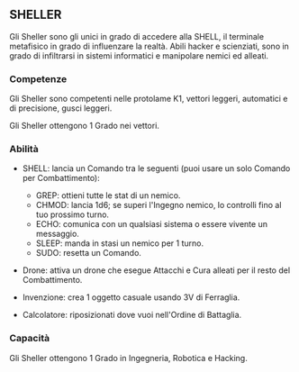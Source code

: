 ## SHELLER

Gli Sheller sono gli unici in grado di accedere alla SHELL, il terminale metafisico in grado di influenzare la realtà. Abili hacker e scienziati, sono in grado di infiltrarsi in sistemi informatici e manipolare nemici ed alleati.

### Competenze

Gli Sheller sono competenti nelle protolame K1, vettori leggeri, automatici e di precisione, gusci leggeri.

Gli Sheller ottengono 1 Grado nei vettori.

### Abilità

- SHELL: lancia un Comando tra le seguenti (puoi usare un solo Comando per Combattimento):
  - GREP: ottieni tutte le stat di un nemico.
  - CHMOD: lancia 1d6; se superi l'Ingegno nemico, lo controlli fino al tuo prossimo turno.
  - ECHO: comunica con un qualsiasi sistema o essere vivente un messaggio.
  - SLEEP: manda in stasi un nemico per 1 turno.
  - SUDO: resetta un Comando.

- Drone: attiva un drone che esegue Attacchi e Cura alleati per il resto del Combattimento.
- Invenzione: crea 1 oggetto casuale usando 3V di Ferraglia.
- Calcolatore: riposizionati dove vuoi nell'Ordine di Battaglia. 

### Capacità

Gli Sheller ottengono 1 Grado in Ingegneria, Robotica e Hacking.
